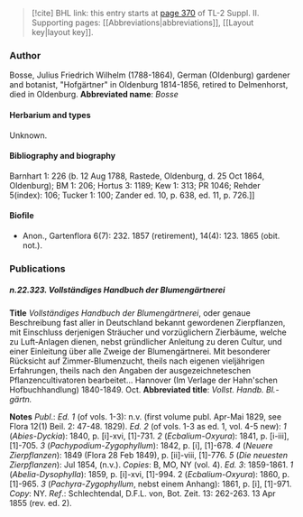 > [!cite] BHL link: this entry starts at [page 370](https://www.biodiversitylibrary.org/page/33265567) of TL-2 Suppl. II.
> Supporting pages: [[Abbreviations|abbreviations]], [[Layout key|layout key]].

### Author

Bosse, Julius Friedrich Wilhelm (1788-1864), German (Oldenburg) gardener and botanist, "Hofgärtner" in Oldenburg 1814-1856, retired to Delmenhorst, died in Oldenburg. 
**Abbreviated name**: *Bosse*

#### Herbarium and types

Unknown.

#### Bibliography and biography

Barnhart 1: 226 (b. 12 Aug 1788, Rastede, Oldenburg, d. 25 Oct 1864, Oldenburg); BM 1: 206; Hortus 3: 1189; Kew 1: 313; PR 1046; Rehder 5(index): 106; Tucker 1: 100; Zander ed. 10, p. 638, ed. 11, p. 726.\]\]

#### Biofile

- Anon., Gartenflora 6(7): 232. 1857 (retirement), 14(4): 123. 1865 (obit. not.).

### Publications

##### n.22.323. Vollständiges Handbuch der Blumengärtnerei

**Title**
*Vollständiges Handbuch der Blumengärtnerei*, oder genaue Beschreibung fast aller in Deutschland bekannt gewordenen Zierpflanzen, mit Einschluss derjenigen Sträucher und vorzüglichern Zierbäume, welche zu Luft-Anlagen dienen, nebst gründlicher Anleitung zu deren Cultur, und einer Einleitung über alle Zweige der Blumengärtnerei. Mit besonderer Rücksicht auf Zimmer-Blumenzucht, theils nach eigenen vieljährigen Erfahrungen, theils nach den Angaben der ausgezeichneteschen Pflanzencultivatoren bearbeitet... Hannover (Im Verlage der Hahn'schen Hofbuchhandlung) 1840-1849. Oct.
**Abbreviated title**: *Vollst. Handb. Bl.-gärtn.*

**Notes**
*Publ*.: *Ed. 1* (of vols. 1-3): n.v. (first volume publ. Apr-Mai 1829, see Flora 12(1) Beil. 2: 47-48. 1829).
*Ed. 2* (of vols. 1-3 as ed. 1, vol. 4-5 new):
*1* (*Abies-Dyckia*): 1840, p. \[i\]-xvi, \[1\]-731.
*2* (*Ecbalium-Oxyura*): 1841, p. \[i-iii\], \[1\]-705.
*3* (*Pachypodium-Zygophyllum*): 1842, p. \[i\], \[1\]-678.
*4* (*Neuere Zierpflanzen*): 1849 (Flora 28 Feb 1849), p. \[ii\]-viii, \[1\]-776.
*5* (*Die neuesten Zierpflanzen*): Jul 1854, (n.v.).
*Copies*: B, MO, NY (vol. 4).
*Ed. 3*: 1859-1861.
*1* (*Abelia-Dysophylla*): 1859, p. \[i\]-xvi, \[1\]-994.
2 (*Ecbalium-Oxyura*): 1860, p. \[1\]-965.
*3* (*Pachyra-Zygophyllum*, nebst einem Anhang): 1861, p. \[i\], \[1\]-971.
*Copy*: NY.
*Ref*.: Schlechtendal, D.F.L. von, Bot. Zeit. 13: 262-263. 13 Apr 1855 (rev. ed. 2).

